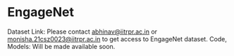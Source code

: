 # EngageNet
Dataset Link: Please contact abhinav@iitrpr.ac.in or monisha.21csz0023@iitrpr.ac.in to get access to EngageNet dataset.
Code, Models: Will be made available soon.
